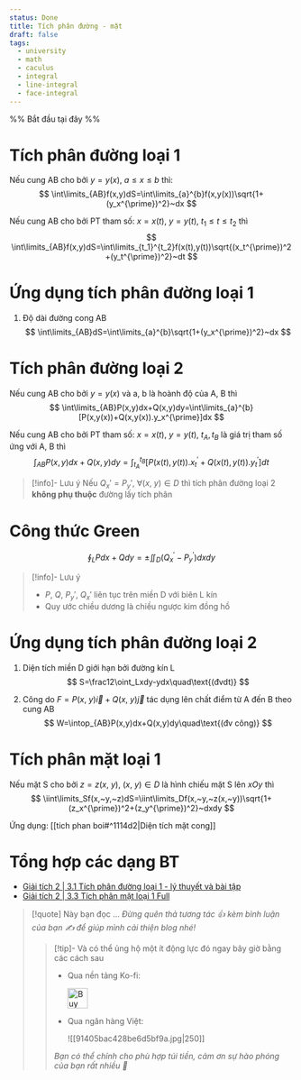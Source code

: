 ```yaml
---
status: Done
title: Tích phân đường - mặt
draft: false
tags:
  - university
  - math
  - caculus
  - integral
  - line-integral
  - face-integral
---
```

%% Bắt đầu tại đây %%
# Tích phân đường loại 1
Nếu cung AB cho bởi $y=y(x),~a≤x≤b$ thì:
$$
\int\limits_{AB}f(x,y)dS=\int\limits_{a}^{b}f(x,y(x))\sqrt{1+(y_x^{\prime})^2}~dx
$$

Nếu cung AB cho bởi PT tham số: $x=x(t),~y=y(t),~t_1 ≤ t ≤ t_2$ thì
$$
\int\limits_{AB}f(x,y)dS=\int\limits_{t_1}^{t_2}f(x(t),y(t))\sqrt{(x_t^{\prime})^2+(y_t^{\prime})^2}~dt
$$

# Ứng dụng tích phân đường loại 1
1. Độ dài đường cong AB
$$
\int\limits_{AB}dS=\int\limits_{a}^{b}\sqrt{1+(y_x^{\prime})^2}~dx
$$

# Tích phân đường loại 2
Nếu cung AB cho bởi $y=y(x)$ và a, b là hoành độ của A, B thì
$$
\int\limits_{AB}P(x,y)dx+Q(x,y)dy=\int\limits_{a}^{b}[P(x,y(x))+Q(x,y(x)).y_x^{\prime}]dx
$$

Nếu cung AB cho bởi PT tham số: $x=x(t),~y=y(t),~t_A, t_B$ là giá trị tham số ứng với A, B thì
$$
\int_{AB}P(x,y)dx+Q(x,y)dy=\int_{t_A}^{t_B}[P(x(t),y(t)).x_t^{\prime}+Q(x(t),y(t)).y_t^{\prime}]dt
$$

> [!info]- Lưu ý
> Nếu $Q_x'=P_y',~\forall(x,~y)\in D$ thì tích phân đường loại 2 **không phụ thuộc** đường lấy tích phân

# Công thức Green
$$
\oint_LPdx+Qdy=\pm\iint_D(Q_x^{\prime}-P_y^{\prime})dxdy
$$

> [!info]- Lưu ý
> - $P,~Q,~P_y',~Q_x'$ liên tục trên miền D với biên L kín
> - Quy ước chiều dương là chiều ngược kim đồng hồ

# Ứng dụng tích phân đường loại 2
1. Diện tích miền D giới hạn bởi đường kín L
$$
S=\frac12\oint_Lxdy-ydx\quad\text{(đvdt)}
$$

2. Công do $F=P(x,~y)\vec i+Q(x,~y)\vec j$ tác dụng lên chất điểm từ A đến B theo cung AB
$$
W=\intop_{AB}P(x,y)dx+Q(x,y)dy\quad\text{(đv công)}
$$

# Tích phân mặt loại 1
Nếu mặt S cho bởi $z=z(x,~y),~(x,~y)\in D$ là hình chiếu mặt S lên $xOy$ thì
$$
\iint\limits_Sf(x,~y,~z)dS=\iint\limits_Df(x,~y,~z(x,~y))\sqrt{1+(z_x^{\prime})^2+(z_y^{\prime})^2}~dxdy
$$

Ứng dụng: [[tich phan boi#^1114d2|Diện tích mặt cong]]

# Tổng hợp các dạng BT
- [Giải tích 2 | 3.1 Tích phân đường loại 1 - lý thuyết và bài tập](https://youtu.be/F4DM2VihM3E?si=IMRtPqAhpf4MXKAY)
- [Giải tích 2 | 3.3 Tích phân mặt loại 1 Full](https://youtu.be/O7BSLMZlHkU?si=wRNeTfdl2BPZoo-j)

> [!quote] Này bạn đọc ...
> *Đừng quên thả tương tác 👍 kèm bình luận của bạn ✍️ để giúp mình cải thiện blog nhé!* 
> > [!tip]- Và có thể ủng hộ một ít động lực đó ngay bây giờ bằng các cách sau
> > - Qua nền tảng Ko-fi:
> > 
> >   <a href='https://ko-fi.com/M4M111S8CI' target='_blank'><img height='36' style='border:0px;height:36px;' src='https://storage.ko-fi.com/cdn/kofi3.png?v=3' border='0' alt='Buy Me a Coffee at ko-fi.com' /></a>
> > - Qua ngân hàng Việt:
> >   
> >   ![[91405bac428be6d5bf9a.jpg|250]]
> > 
> > *Bạn có thể chỉnh cho phù hợp túi tiền, cảm ơn sự hào phóng của bạn rất nhiều 🥰*
